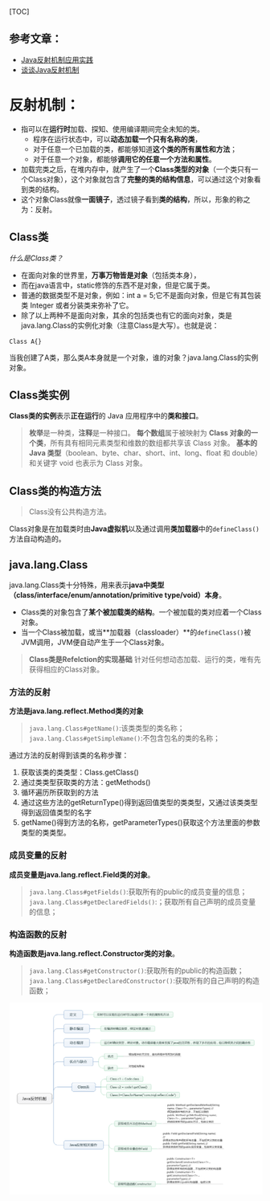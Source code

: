 [TOC]

## 参考文章：

- [Java反射机制应用实践](https://www.ziwenxie.site/2017/03/22/java-reflection/)
- [谈谈Java反射机制](http://www.jianshu.com/p/6277c1f9f48d)


# 反射机制：

- 指可以在**运行时**加载、探知、使用编译期间完全未知的类。
  - 程序在运行状态中，可以**动态加载一个只有名称的类**，
  - 对于任意一个已加载的类，都能够知道**这个类的所有属性和方法**；
  - 对于任意一个对象，都能够**调用它的任意一个方法和属性**。
- 加载完类之后，在堆内存中，就产生了一个**Class类型的对象**（一个类只有一个Class对象），这个对象就包含了**完整的类的结构信息**，可以通过这个对象看到类的结构。
- 这个对象Class就像**一面镜子**，透过镜子看到**类的结构**，所以，形象的称之为：反射。

## Class类

*什么是Class类？*
- 在面向对象的世界里，**万事万物皆是对象**（包括类本身），
- 而在java语言中，static修饰的东西不是对象，但是它属于类。
- 普通的数据类型不是对象，例如：int a = 5;它不是面向对象，但是它有其包装类 Integer 或者分装类来弥补了它。
- 除了以上两种不是面向对象，其余的包括类也有它的面向对象，类是java.lang.Class的实例化对象（注意Class是大写）。也就是说：
```
Class A{}
```
当我创建了A类，那么类A本身就是一个对象，谁的对象？java.lang.Class的实例对象。

## Class类实例

**Class类的实例**表示**正在运行**的 Java 应用程序中的**类和接口**。
>**枚举**是一种类，**注释**是一种接口。
>**每个数组**属于被映射为 **Class 对象的一个类**，所有具有相同元素类型和维数的数组都共享该 Class 对象。
>**基本的 Java 类型**（boolean、byte、char、short、int、long、float 和 double）和关键字 void 也表示为 Class 对象。

## Class类的构造方法

>Class没有公共构造方法。

Class对象是在加载类时由**Java虚拟机**以及通过调用**类加载器**中的`defineClass()`方法自动构造的。

## java.lang.Class

java.lang.Class类十分特殊，用来表示**java中类型（class/interface/enum/annotation/primitive type/void）本身**。

- Class类的对象包含了**某个被加载类的结构**。一个被加载的类对应着一个Class对象。
- 当一个Class被加载，或当**加载器（classloader）**的`defineClass()`被JVM调用，JVM便自动产生于一个Class对象。

>**Class类是Refelction的实现基础**
>针对任何想动态加载、运行的类，唯有先获得相应的Class对象。

### 方法的反射

**方法是java.lang.reflect.Method类的对象**
>`java.lang.Class#getName()`:该类类型的类名称；
>`java.lang.Class#getSimpleName()`:不包含包名的类的名称；

通过方法的反射得到该类的名称步骤：
1. 获取该类的类类型：Class.getClass()
2. 通过类类型获取类的方法：getMethods()
3. 循环遍历所获取到的方法
4. 通过这些方法的getReturnType()得到返回值类型的类类型，又通过该类类型得到返回值类型的名字
5. getName()得到方法的名称，getParameterTypes()获取这个方法里面的参数类型的类类型。

### 成员变量的反射

**成员变量是java.lang.reflect.Field类的对象**。
>`java.lang.Class#getFields()`:获取所有的public的成员变量的信息；
>`java.lang.Class#getDeclaredFields()`:；获取所有自己声明的成员变量的信息；

### 构造函数的反射

**构造函数是java.lang.reflect.Constructor类的对象**。
>`java.lang.Class#getConstructor()`:获取所有的public的构造函数；
>`java.lang.Class#getDeclaredConstructor()`:获取所有的自己声明的构造函数；

![Java反射机制思维导图](https://github.com/personajian/notebook/raw/master/picture/Image-java-reflect.png)